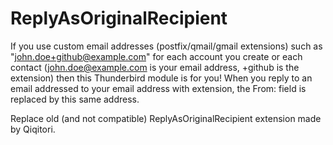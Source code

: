 # ReplyAsOriginalRecipient #

If you use custom email addresses (postfix/qmail/gmail extensions)
such as "john.doe+github@example.com" for each account you create 
or each contact (john.doe@example.com is your email address, +github is 
the extension) then this Thunderbird module is for you!
When you reply to an email addressed to your email address with 
extension, the From: field is replaced by this same address.

Replace old (and not compatible) ReplyAsOriginalRecipient extension made by Qiqitori.
